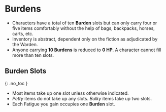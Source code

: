 # Burdens

- Characters have a total of ten **Burden** slots but can only carry four or five items comfortably without the help of bags, backpacks, horses, carts, etc.
- Inventory is abstract, dependent only on the fiction as adjudicated by the Warden.
- Anyone carrying **10 Burdens** is reduced to **0 HP**. A character cannot fill more than ten slots.

## Burden Slots
{: .no_toc }

- Most items take up one slot unless otherwise indicated. 
- _Petty_ items do not take up any slots. _Bulky_ items take up two slots. 
- Each Fatigue you gain occupies one **Burden** slot.